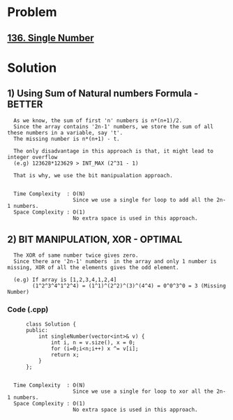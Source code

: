 # Problem

## [136. Single Number](https://leetcode.com/problems/single-number/)


# Solution

## 1) Using Sum of Natural numbers Formula - BETTER
 
      As we know, the sum of first 'n' numbers is n*(n+1)/2.
      Since the array contains '2n-1' numbers, we store the sum of all these numbers in a variable, say 't'.
      The missing number is n*(n+1) - t.
   
      The only disadvantage in this approach is that, it might lead to integer overflow 
      (e.g) 123628*123629 > INT_MAX (2^31 - 1)
       
      That is why, we use the bit manipualation approach.
   
   
      Time Complexity  : O(N)
                         Since we use a single for loop to add all the 2n-1 numbers.
      Space Complexity : O(1)
                         No extra space is used in this approach.
                         
               
 
## 2) BIT MANIPULATION, XOR - OPTIMAL

      The XOR of same number twice gives zero.
      Since there are '2n-1' numbers  in the array and only 1 number is missing, XOR of all the elements gives the odd element.
      
      (e.g) If array is [1,2,3,4,1,2,4]
            (1^2^3^4^1^2^4) = (1^1)^(2^2)^(3)^(4^4) = 0^0^3^0 = 3 (Missing Number)
      
     
   ### Code (.cpp)
   
          class Solution {
          public:
              int singleNumber(vector<int>& v) {
                  int i, n = v.size(), x = 0;
                  for (i=0;i<n;i++) x ^= v[i];
                  return x;
              }
          };
   
   
      Time Complexity  : O(N)
                         Since we use a single for loop to xor all the 2n-1 numbers.
      Space Complexity : O(1)
                         No extra space is used in this approach.
                         
    
